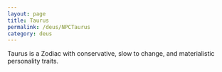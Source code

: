```yaml
---
layout: page
title: Taurus
permalink: /deus/NPCTaurus
category: deus
---
```

Taurus is a Zodiac with conservative, slow to change, and materialistic personality traits.
